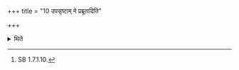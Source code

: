 +++
title = "10 उपसृष्टाम् मे प्रब्रूतादिति"

+++

<details><summary>थिते</summary>

10. The Adhvaryu orders the milker "Do you announce (the cow) when the cow is near the calf".[^1]  

[^1]: SB 1.7.1.10.
</details>

